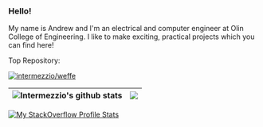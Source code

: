 ### Hello!

My name is Andrew and I'm an electrical and computer engineer at Olin College of Engineering.
I like to make exciting, practical projects which you can find here!

Top Repository:

[![intermezzio/weffe](https://github-readme-stats.vercel.app/api/pin/?username=intermezzio&repo=weffe)](https://github.com/intermezzio/weffe)

| <img align="center" src="https://github-readme-stats.vercel.app/api?username=intermezzio&show_icons=true&include_all_commits=true&hide_border=true" alt="Intermezzio's github stats" /> | <img align="center" src="https://github-readme-stats.vercel.app/api/top-langs/?username=intermezzio&layout=compact&hide=SCSS,CMake,MATLAB&langs_count=8&hide_border=true" /> |
| ------------- | ------------- |

[![My StackOverflow Profile Stats](https://stackexchange.com/users/flair/17817750.png)](https://stackoverflow.com/users/12940893/andrew-mascillaro)

